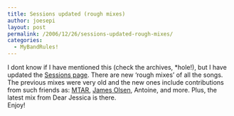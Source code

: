 ```yaml
---
title: Sessions updated (rough mixes)
author: joesepi
layout: post
permalink: /2006/12/26/sessions-updated-rough-mixes/
categories:
  - MyBandRules!
---
```

I dont know if I have mentioned this (check the archives, *hole!), but I have updated the <a target="_blank" title="Sepi Sessions!!" href="http://www.joesepi.com/sessions">Sessions page</a>. There are new &#8216;rough mixes&#8217; of all the songs. The previous mixes were very old and the new ones include contributions from such friends as: <a target="_blank" title="Michael the Angry Russian" href="http://www.myspace.com/michaeltheangryrussian">MTAR</a>, <a target="_blank" title="Neslo!!" href="http://www.myspace.com/jamesneslo">James Olsen</a>, Antoine, and more. Plus, the latest mix from Dear Jessica is there.  
Enjoy!